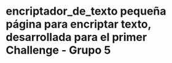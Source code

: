 # encriptador_de_texto pequeña página para encriptar texto, desarrollada para el primer Challenge - Grupo 5
